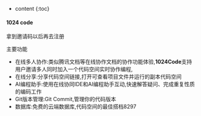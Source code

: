

* content
{:toc}




#### 1024 code

拿到邀请码以后再去注册

主要功能

- 在线多人协作:类似腾讯文档等在线协作文档的协作功能体验,**1024Code**支持用户邀请多人同时加入一个代码空间实时协作编程,
- 在线分享:分享代码空间链接,打开可查看项目文件并运行的副本代码空间
- AI编程助手:使用在线协同IDE和AI编程助手互动,快速解答疑问、完成重复性质的编码工作
- Git版本管理:Git Commit,管理你的代码版本
- 数据库:免费的云端数据库,代码空间的最佳搭档8297

#### 